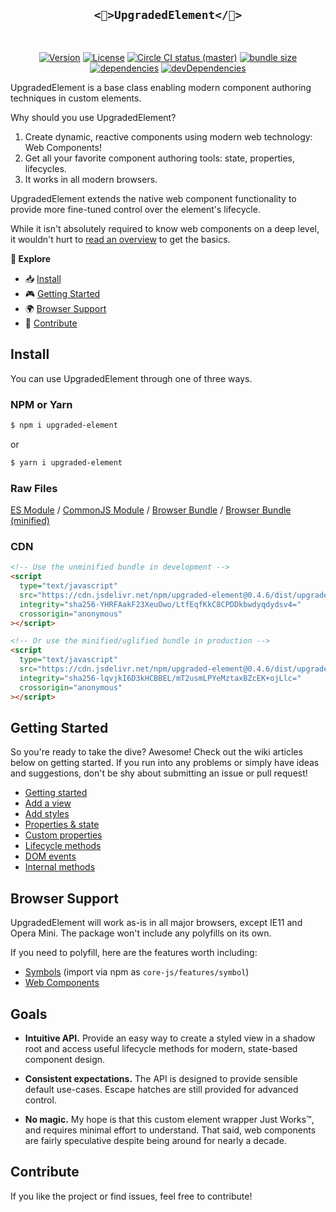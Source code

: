 <h2 align="center"><code><🔼>UpgradedElement<&#47;🔼></code></h2>
<br>
<p align="center">
  <a href="https://www.npmjs.com/package/upgraded-element"><img src="https://img.shields.io/npm/v/upgraded-element.svg?sanitize=true" alt="Version"></a>
  <a href="https://www.npmjs.com/package/upgraded-element"><img src="https://img.shields.io/npm/l/upgraded-element.svg?sanitize=true" alt="License"></a>
  <a href="https://www.npmjs.com/package/upgraded-element"><img src="https://badgen.net/circleci/github/geotrev/upgraded-element/master" alt="Circle CI status (master)" /></a>
  <a href="https://www.npmjs.com/package/upgraded-element"><img src="https://badgen.net/bundlephobia/minzip/upgraded-element" alt="bundle size" /></a>
  <a href="https://www.npmjs.com/package/upgraded-element"><img src="https://badgen.net/david/dep/geotrev/upgraded-element" alt="dependencies" /></a>
  <a href="https://www.npmjs.com/package/upgraded-element"><img src="https://badgen.net/david/dev/geotrev/upgraded-element" alt="devDependencies" /></a>
</p>

UpgradedElement is a base class enabling modern component authoring techniques in custom elements.

Why should you use UpgradedElement?

1. Create dynamic, reactive components using modern web technology: Web Components!
2. Get all your favorite component authoring tools: state, properties, lifecycles.
3. It works in all modern browsers.

UpgradedElement extends the native web component functionality to provide more fine-tuned control over the element's lifecycle.

While it isn't absolutely required to know web components on a deep level, it wouldn't hurt to [read an overview](#using-custom-element-lifecycle-callbacks) to get the basics.

**🧾 Explore**

- 📥 [Install](#install)
- 🎮 [Getting Started](#getting-started)
- 🌍 [Browser Support](#browser-support)
- 🤝 [Contribute](#contribute)

## Install

You can use UpgradedElement through one of three ways.

### NPM or Yarn

```sh
$ npm i upgraded-element
```

or

```sh
$ yarn i upgraded-element
```

### Raw Files

[ES Module](https://cdn.jsdelivr.net/npm/upgraded-element/lib/upgraded-element.esm.js) / [CommonJS Module](https://cdn.jsdelivr.net/npm/upgraded-element/lib/upgraded-element.cjs.js) / [Browser Bundle](https://cdn.jsdelivr.net/npm/upgraded-element/dist/upgraded-element.js) / [Browser Bundle (minified)](https://cdn.jsdelivr.net/npm/upgraded-element/dist/upgraded-element.min.js)

### CDN

```html
<!-- Use the unminified bundle in development -->
<script
  type="text/javascript"
  src="https://cdn.jsdelivr.net/npm/upgraded-element@0.4.6/dist/upgraded-element.js"
  integrity="sha256-YHRFAakF23XeuOwo/LtfEqfKkC8CPDDkbwdyqdydsv4="
  crossorigin="anonymous"
></script>

<!-- Or use the minified/uglified bundle in production -->
<script
  type="text/javascript"
  src="https://cdn.jsdelivr.net/npm/upgraded-element@0.4.6/dist/upgraded-element.min.js"
  integrity="sha256-lqvjkI6D3kHCBBEL/mT2usmLPYeMztaxBZcEK+ojLlc="
  crossorigin="anonymous"
></script>
```

## Getting Started

So you're ready to take the dive? Awesome! Check out the wiki articles below on getting started. If you run into any problems or simply have ideas and suggestions, don't be shy about submitting an issue or pull request!

- [Getting started](https://github.com/geotrev/upgraded-element/wiki/Getting-Started)
- [Add a view](https://github.com/geotrev/upgraded-element/wiki/Add-a-view)
- [Add styles](https://github.com/geotrev/upgraded-element/wiki/Add-styles)
- [Properties & state](https://github.com/geotrev/upgraded-element/wiki/Properties-&-state)
- [Custom properties](https://github.com/geotrev/upgraded-element/wiki/Custom-properties)
- [Lifecycle methods](https://github.com/geotrev/upgraded-element/wiki/Lifecycle-methods)
- [DOM events](https://github.com/geotrev/upgraded-element/wiki/DOM-events)
- [Internal methods](https://github.com/geotrev/upgraded-element/wiki/Internal-methods)

## Browser Support

UpgradedElement will work as-is in all major browsers, except IE11 and Opera Mini. The package won't include any polyfills on its own.

If you need to polyfill, here are the features worth including:

- [Symbols](https://github.com/zloirock/core-js) (import via npm as `core-js/features/symbol`)
- [Web Components](https://github.com/webcomponents/polyfills/tree/master/packages/webcomponentsjs)

## Goals

- **Intuitive API.** Provide an easy way to create a styled view in a shadow root and access useful lifecycle methods for modern, state-based component design.

- **Consistent expectations.** The API is designed to provide sensible default use-cases. Escape hatches are still provided for advanced control.

- **No magic.** My hope is that this custom element wrapper Just Works™, and requires minimal effort to understand. That said, web components are fairly speculative despite being around for nearly a decade.

## Contribute

If you like the project or find issues, feel free to contribute!
